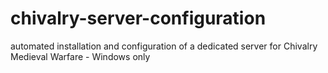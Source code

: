 # chivalry-server-configuration
automated installation and configuration of a dedicated server for Chivalry Medieval Warfare - Windows only
